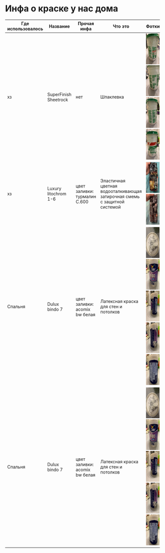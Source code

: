 # Инфа о краске у нас дома

| Где использовалось | Название              | Прочая инфа                   | Что это                                                                  | Фотки                                                                                                                                                                                                                                                                    |
| ------------------ | --------------------- | ----------------------------- | ------------------------------------------------------------------------ | ------------------------------------------------------------------------------------------------------------------------------------------------------------------------------------------------------------------------------------------------------------------------ |
| хз                 | SuperFinish Sheetrock | нет                           | Шпаклевка                                                                | <img src="./res/1/1.jpg" width="100" height="100" /> <img src="./res/1/2.jpg" width="100" height="100" /> <img src="./res/1/3.jpg" width="100" height="100" /> <img src="./res/1/4.jpg" width="100" height="100" />                                                      |
| хз                 | Luxury litochrom 1-6  | цвет заливки: турмалин C.600  | Эластичная цветная водооталкивающая затирочная смемь с защитной системой | <img src="./res/2/1.jpg" width="100" height="100" /> <img src="./res/2/2.jpg" width="100" height="100" />                                                                                                                                                                |
| Cпальня            | Dulux bindo 7         | цвет заливки: acomix bw белая | Латексная краска для стен и потолков                                     | <img src="./res/3/1.jpg" width="100" height="100" /> <img src="./res/3/2.jpg" width="100" height="100" /> <img src="./res/3/3.jpg" width="100" height="100" /> <img src="./res/3/4.jpg" width="100" height="100" /> <img src="./res/3/5.jpg" width="100" height="100" /> |
| Cпальня            | Dulux bindo 7         | цвет заливки: acomix bw белая | Латексная краска для стен и потолков                                     | <img src="./res/3/1.jpg" width="100" height="100" /> <img src="./res/3/2.jpg" width="100" height="100" /> <img src="./res/3/3.jpg" width="100" height="100" /> <img src="./res/3/4.jpg" width="100" height="100" /> <img src="./res/3/5.jpg" width="100" height="100" /> |
